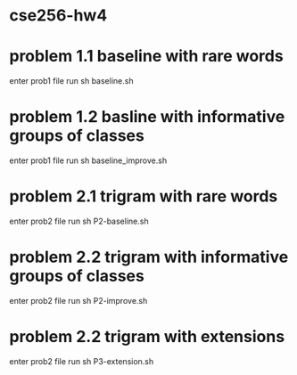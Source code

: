 # cse256-hw4
# problem 1.1 baseline with rare words
enter prob1 file
run sh baseline.sh

# problem 1.2 basline with informative groups of classes
enter prob1 file
run sh baseline_improve.sh

# problem 2.1 trigram with rare words
enter prob2 file 
run sh P2-baseline.sh

# problem 2.2 trigram with informative groups of classes
enter prob2 file 
run sh P2-improve.sh

# problem 2.2 trigram with extensions
enter prob2 file 
run sh P3-extension.sh


